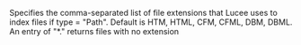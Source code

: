 Specifies the comma-separated list of file extensions that Lucee uses to index files if
	type = "Path". Default is HTM, HTML, CFM, CFML, DBM, DBML.
	An entry of "*." returns files with no extension